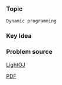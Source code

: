 
### Topic

    Dynamic programming


### Key Idea



### Problem source

[LightOJ](http://lightoj.com/volume_showproblem.php?problem=1217)

[PDF](http://lightoj.com/volume_showproblem.php?problem=1217&language=english&type=pdf)
